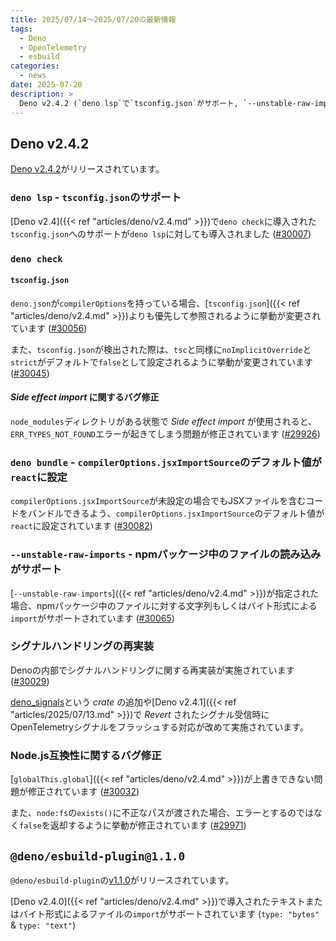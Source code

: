 ```yaml
---
title: 2025/07/14〜2025/07/20の最新情報
tags:
  - Deno
  - OpenTelemetry
  - esbuild
categories:
  - news
date: 2025-07-20
description: >
  Deno v2.4.2 (`deno lsp`で`tsconfig.json`がサポート, `--unstable-raw-imports` - npmパッケージ中のファイルの読み込みがサポート, など), `@deno/esbuild-plugin@1.1.0` (`bytex`/`text`形式での`import`がサポート)
---
```


## Deno v2.4.2

[Deno v2.4.2](https://github.com/denoland/deno/releases/tag/v2.4.2)がリリースされています。

### `deno lsp` - `tsconfig.json`のサポート

[Deno v2.4]({{< ref "articles/deno/v2.4.md" >}})で`deno check`に導入された`tsconfig.json`へのサポートが`deno lsp`に対しても導入されました ([#30007](https://github.com/denoland/deno/pull/30007))

### `deno check`

#### `tsconfig.json`

`deno.json`が`compilerOptions`を持っている場合、[`tsconfig.json`]({{< ref "articles/deno/v2.4.md" >}})よりも優先して参照されるように挙動が変更されています ([#30056](https://github.com/denoland/deno/pull/30056))

また、`tsconfig.json`が検出された際は、`tsc`と同様に`noImplicitOverride`と`strict`がデフォルトで`false`として設定されるように挙動が変更されています ([#30045](https://github.com/denoland/deno/pull/30045))

#### _Side effect import_ に関するバグ修正

`node_modules`ディレクトリがある状態で _Side effect import_ が使用されると、`ERR_TYPES_NOT_FOUND`エラーが起きてしまう問題が修正されています ([#29926](https://github.com/denoland/deno/pull/29926))

### `deno bundle` - `compilerOptions.jsxImportSource`のデフォルト値が`react`に設定

`compilerOptions.jsxImportSource`が未設定の場合でもJSXファイルを含むコードをバンドルできるよう、`compilerOptions.jsxImportSource`のデフォルト値が`react`に設定されています ([#30082](https://github.com/denoland/deno/pull/30082))

### `--unstable-raw-imports` - npmパッケージ中のファイルの読み込みがサポート

[`--unstable-raw-imports`]({{< ref "articles/deno/v2.4.md" >}})が指定された場合、npmパッケージ中のファイルに対する文字列もしくはバイト形式による`import`がサポートされています ([#30065](https://github.com/denoland/deno/pull/30065))

### シグナルハンドリングの再実装

Denoの内部でシグナルハンドリングに関する再実装が実施されています ([#30029](https://github.com/denoland/deno/pull/30029))

[deno_signals](https://github.com/denoland/deno/tree/622c3513936c1614ee316516a31343729c3c4367/ext/signals)という _crate_ の追加や[Deno v2.4.1]({{< ref "articles/2025/07/13.md" >}})で _Revert_ されたシグナル受信時にOpenTelemetryシグナルをフラッシュする対応が改めて実施されています。

### Node.js互換性に関するバグ修正

[`globalThis.global`]({{< ref "articles/deno/v2.4.md" >}})が上書きできない問題が修正されています ([#30032](https://github.com/denoland/deno/pull/30032))

また、`node:fs`の`exists()`に不正なパスが渡された場合、エラーとするのではなく`false`を返却するように挙動が修正されています ([#29971](https://github.com/denoland/deno/pull/29971))

## `@deno/esbuild-plugin@1.1.0`

`@deno/esbuild-plugin`の[v1.1.0](https://github.com/denoland/deno-esbuild-plugin/releases/tag/1.1.0)がリリースされています。

[Deno v2.4.0]({{< ref "articles/deno/v2.4.md" >}})で導入されたテキストまたはバイト形式によるファイルの`import`がサポートされています (`type: "bytes"` & `type: "text"`)
